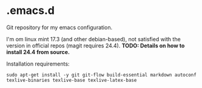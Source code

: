 .emacs.d
========

Git repository for my emacs configuration.

I'm om linux mint 17.3 (and other debian-based), not satisfied with the version in official repos (magit requires 24.4).
**TODO: Details on how to install 24.4 from source.**

Installation requirements:

    sudo apt-get install -y git git-flow build-essential markdown autoconf texlive-binaries texlive-base texlive-latex-base
